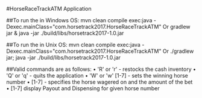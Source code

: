#HorseRaceTrackATM Application

##To run the in Windows OS: 
	mvn clean compile exec:java -Dexec.mainClass="com.horsetrack2017.HorseRaceTrackATM"
	Or 
	gradlew jar & java -jar ./build/libs/horsetrack2017-1.0.jar

##To run the in Unix OS:
	mvn clean compile exec:java -Dexec.mainClass="com.horsetrack2017.HorseRaceTrackATM"
	Or
	./gradlew jar; java -jar ./build/libs/horsetrack2017-1.0.jar

##Valid commands are as follows:
• 'R' or 'r' - restocks the cash inventory
• 'Q' or 'q' - quits the application
• 'W' or 'w' [1-7] - sets the winning horse number
• [1-7] <amount> - specifies the horse wagered on and the amount of the bet
• [1-7] display Payout and Dispensing for given horse number
